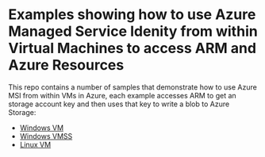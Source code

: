 # Examples showing how to use Azure Managed Service Idenity from within Virtual Machines to access ARM and Azure Resources

This repo contains a number of samples that demonstrate how to use Azure MSI from within VMs in Azure, each example accesses ARM to get an storage account key and then uses that key to write a blob to Azure Storage:

- [Windows VM](windowsmsi/README.md)
- [Windows VMSS](windowsvmssmsi/README.md)
- [Linux VM](linuxmsi/README.md)
